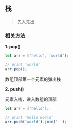 ## 栈

> 先入先出

### 相关方法

**1. pop()**

```javascript
let arr = ['hello', 'world'];

// print 'world'
arr.pop();
```

数组顶部第一个元素的弹出栈

**2. push()**

元素入栈，进入数组的顶部

```javascript
let arr = ['hello'];

// print 'hello world'
arr.push('world').join(' ');
```